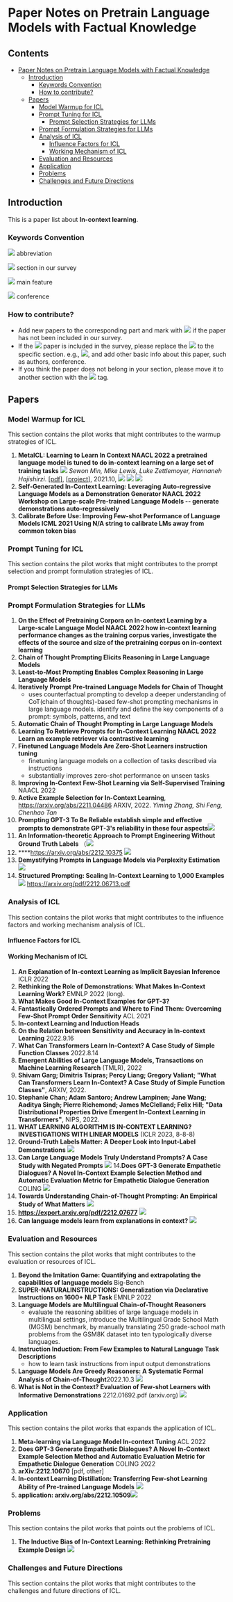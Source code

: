 
# Paper Notes on Pretrain Language Models with Factual Knowledge

<!-- omit in toc -->
## Contents

- [Paper Notes on Pretrain Language Models with Factual Knowledge](#paper-notes-on-pretrain-language-models-with-factual-knowledge)
  - [Introduction](#introduction)
    - [Keywords Convention](#keywords-convention)
    - [How to contribute?](#how-to-contribute)
  - [Papers](#papers)
    - [Model Warmup for ICL](#model-warmup-for-icl)
    - [Prompt Tuning for ICL](#prompt-tuning-for-icl)
      - [Prompt Selection Strategies for LLMs](#prompt-selection-strategies-for-llms)
    - [Prompt Formulation Strategies for LLMs](#prompt-formulation-strategies-for-llms)
    - [Analysis of ICL](#analysis-of-icl)
      - [Influence Factors for ICL](#influence-factors-for-icl)
      - [Working Mechanism of ICL](#working-mechanism-of-icl)
    - [Evaluation and Resources](#evaluation-and-resources)
    - [Application](#application)
    - [Problems](#problems)
    - [Challenges and Future Directions](#challenges-and-future-directions)

## Introduction

This is a paper list about **In-context learning**.

### Keywords Convention

![](https://img.shields.io/badge/MetaICL-DCE7F1) abbreviation

![](https://img.shields.io/badge/Analysis-EAD8D9) section in our survey

![](https://img.shields.io/badge/QA-D8D0E1) main feature

![](https://img.shields.io/badge/XXX-FAEFCA) conference

### How to contribute?

- Add new papers to the corresponding part and mark with ![](https://img.shields.io/badge/New-EAD8D9) if the paper has not been included in our survey.
- If the ![](https://img.shields.io/badge/New-EAD8D9) paper is included in the survey, please replace the ![](https://img.shields.io/badge/New-EAD8D9) to the specific section. e.g., ![](https://img.shields.io/badge/Analysis-EAD8D9), and add other basic info about this paper, such as authors, conference.
- If you think the paper does not belong in your section, please move it to another section with the ![](https://img.shields.io/badge/New-EAD8D9) tag.


## Papers

### Model Warmup for ICL

This section contains the pilot works that might contributes to the warmup strategies of ICL.

1. **MetaICL: Learning to Learn In Context NAACL 2022 a pretrained language model is tuned to do in-context learning on a large set of training tasks** ![](https://img.shields.io/badge/MetaICL-DCE7F1)
   *Sewon Min, Mike Lewis, Luke Zettlemoyer, Hannaneh Hajishirzi*.  [[pdf](https://arxiv.org/abs/2110.15943)], [[project](https://github.com/facebookresearch/metaicl)], 2021.10, ![](https://img.shields.io/badge/XXX-FAEFCA)
    ![](https://img.shields.io/badge/Warmup-EAD8D9) ![](https://img.shields.io/badge/MetaTraining-D8D0E1) 
2. **Self-Generated In-Context Learning: Leveraging Auto-regressive Language Models as a Demonstration Generator NAACL 2022 Workshop on Large-scale Pre-trained Language Models -- generate demonstrations auto-regressively**
3. **Calibrate Before Use: Improving Few-shot Performance of Language Models ICML 2021 Using N/A string to calibrate LMs away from common token bias**

### Prompt Tuning for ICL

This section contains the pilot works that might contributes to the prompt selection and prompt formulation strategies of ICL.

#### Prompt Selection Strategies for LLMs
### Prompt Formulation Strategies for LLMs

1. **On the Effect of Pretraining Corpora on In-context Learning by a Large-scale Language Model NAACL 2022 how in-context learning performance changes as the training corpus varies, investigate the effects of the source and size of the pretraining corpus on in-context learning**
2. **Chain of Thought Prompting Elicits Reasoning in Large Language Models**
3. **Least-to-Most Prompting Enables Complex Reasoning in Large Language Models**
4. **Iteratively Prompt Pre-trained Language Models for Chain of Thought**
   - uses counterfactual prompting to develop a deeper understanding of CoT(chain of thoughts)-based few-shot prompting mechanisms in large language models. identify and define the key components of a prompt: symbols, patterns, and text
5. **Automatic Chain of Thought Prompting in Large Language Models**
6. **Learning To Retrieve Prompts for In-Context Learning NAACL 2022 Learn an example retriever via contrastive learning**
7. **Finetuned Language Models Are Zero-Shot Learners instruction tuning**
    - finetuning language models on a collection of tasks described via instructions 
    - substantially improves zero-shot performance on unseen tasks
8. **Improving In-Context Few-Shot Learning via Self-Supervised Training** NAACL 2022
9. **Active Example Selection for In-Context Learning**,  <https://arxiv.org/abs/2211.04486> ARXIV,  2022.
    *Yiming Zhang, Shi Feng, Chenhao Tan* 
10. **Prompting GPT-3 To Be Reliable establish simple and effective prompts to demonstrate GPT-3's reliability in these four aspects**![](https://img.shields.io/badge/New-EAD8D9)
11. **An lnformation-theoretic Approach to Prompt Engineering Without Ground Truth Labels** （![](https://img.shields.io/badge/New-EAD8D9)
12. ****<https://arxiv.org/abs/2212.10375> ![](https://img.shields.io/badge/New-EAD8D9)
13. **Demystifying Prompts in Language Models via Perplexity Estimation** ![](https://img.shields.io/badge/New-EAD8D9)
14. **Structured Prompting: Scaling In-Context Learning to 1,000 Examples** ![](https://img.shields.io/badge/New-EAD8D9)
<https://arxiv.org/pdf/2212.06713.pdf>


### Analysis of ICL

This section contains the pilot works that might contributes to the influence factors and working mechanism analysis of ICL.

#### Influence Factors for ICL
#### Working Mechanism of ICL

1. **An Explanation of In-context Learning as Implicit Bayesian Inference** ICLR 2022
2. **Rethinking the Role of Demonstrations: What Makes In-Context Learning Work?** EMNLP 2022 (long).
3. **What Makes Good In-Context Examples for GPT-3?**  
4. **Fantastically Ordered Prompts and Where to Find Them: Overcoming Few-Shot Prompt Order Sensitivity** ACL 2021
5. **In-context Learning and Induction Heads**
6. **On the Relation between Sensitivity and Accuracy in In-context Learning** 2022.9.16
7. **What Can Transformers Learn In-Context? A Case Study of Simple Function Classes** 2022.8.14
8. **Emergent Abilities of Large Language Models, Transactions on Machine Learning Research** (TMLR), 2022
9. **Shivam Garg; Dimitris Tsipras; Percy Liang; Gregory Valiant;  "What Can Transformers Learn In-Context? A Case Study of Simple Function Classes"**,   ARXIV,  2022.
10. **Stephanie Chan; Adam Santoro; Andrew Lampinen; Jane Wang; Aaditya Singh; Pierre Richemond; James McClelland; Felix Hill;  "Data Distributional Properties Drive Emergent In-Context Learning in Transformers"**,   NIPS,  2022.
11. **WHAT LEARNING ALGORITHM IS IN-CONTEXT LEARNING? INVESTIGATIONS WITH LINEAR MODELS** (ICLR 2023, 8-8-8)
12. **Ground-Truth Labels Matter: A Deeper Look into Input-Label Demonstrations** ![](https://img.shields.io/badge/New-EAD8D9)
13. **Can Large Language Models Truly Understand Prompts? A Case Study with Negated Prompts** ![](https://img.shields.io/badge/New-EAD8D9)
14.**Does GPT-3 Generate Empathetic Dialogues? A Novel In-Context Example Selection Method and Automatic Evaluation Metric for Empathetic Dialogue Generation** COLING ![](https://img.shields.io/badge/New-EAD8D9)
15. **Towards Understanding Chain-of-Thought Prompting: An Empirical Study of What Matters** ![](https://img.shields.io/badge/New-EAD8D9)
16. **<https://export.arxiv.org/pdf/2212.07677>** ![](https://img.shields.io/badge/New-EAD8D9)
17. **Can language models learn from explanations in context?** ![](https://img.shields.io/badge/New-EAD8D9)


### Evaluation and Resources

This section contains the pilot works that might contributes to the evaluation or resources of ICL.

1. **Beyond the Imitation Game: Quantifying and extrapolating the capabilities of language models** Big-Bench
2. **SUPER-NATURALINSTRUCTIONS: Generalization via Declarative Instructions on 1600+ NLP Task** EMNLP 2022
3. **Language Models are Multilingual Chain-of-Thought Reasoners**
   - evaluate the reasoning abilities of large language models in multilingual settings, introduce the Multilingual Grade School Math (MGSM) benchmark, by manually translating 250 grade-school math problems from the GSM8K dataset into ten typologically diverse languages.
4. **Instruction Induction: From Few Examples to Natural Language Task Descriptions**
   - how to learn task instructions from input output demonstrations
5. **Language Models Are Greedy Reasoners: A Systematic Formal Analysis of Chain-of-Thought**2022.10.3  ![](https://img.shields.io/badge/New-EAD8D9)
6. **What is Not in the Context? Evaluation of Few-shot Learners with Informative Demonstrations** 2212.01692.pdf (arxiv.org)  ![](https://img.shields.io/badge/New-EAD8D9)



### Application

This section contains the pilot works that expands the application of ICL.

1. **Meta-learning via Language Model In-context Tuning** ACL 2022
2. **Does GPT-3 Generate Empathetic Dialogues? A Novel In-Context Example Selection Method and Automatic Evaluation Metric for Empathetic Dialogue Generation** COLING 2022
3. **arXiv:2212.10670** [pdf, other]
4. **In-context Learning Distillation: Transferring Few-shot Learning Ability of Pre-trained Language Models** ![](https://img.shields.io/badge/New-EAD8D9)
5. **application: arxiv.org/abs/2212.10509**![](https://img.shields.io/badge/New-EAD8D9)

### Problems

This section contains the pilot works that points out the problems of ICL.

1. **The Inductive Bias of In-Context Learning: Rethinking Pretraining Example Design** ![](https://img.shields.io/badge/New-EAD8D9)


### Challenges and Future Directions

This section contains the pilot works that might contributes to the challenges and future directions of ICL.




